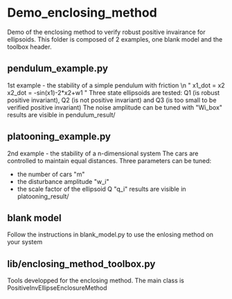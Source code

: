 # Demo_enclosing_method
Demo of the enclosing method to verify robust positive invairance for ellipsoids. This folder is composed of 2 examples, one blank model and the toolbox header.

## pendulum_example.py
1st example - the stability of a simple pendulum with friction \n
"
x1_dot = x2
x2_dot = -sin(x1)-2*x2+w1
"
Three state ellipsoids are tested: Q1 (is robust positive invariant), Q2 (is not positive invariant) and Q3 (is too small to be verified positive invariant)
The noise amplitude can be tuned with "Wi_box"
results are visible in pendulum_result/

## platooning_example.py
2nd example - the stability of a n-dimensional system
The cars are controlled to maintain equal distances. Three parameters can be tuned:
- the number of cars "m"
- the disturbance amplitude "w_i"
- the scale factor of the ellipsoid Q "q_i"
results are visible in platooning_result/

## blank model
Follow the instructions in blank_model.py to use the enlosing method on your system

## lib/enclosing_method_toolbox.py
Tools developped for the enclosing method. The main class is PositiveInvEllipseEnclosureMethod
